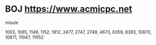 # BOJ https://www.acmicpc.net
misule

1003, 1065, 1149, 1152, 1912, 2477, 2747, 2749, 4673, 6359, 8393, 10870, 10871, 11047, 11052

